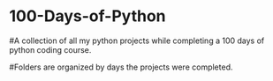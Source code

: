 # 100-Days-of-Python
 
#A collection of all my python projects while completing a 100 days of python coding course. 

#Folders are organized by days the projects were completed. 
